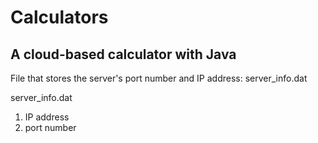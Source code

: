 # Calculators
## A cloud-based calculator with Java

File that stores the server's port number and IP address: server_info.dat

server_info.dat
1. IP address
2. port number
